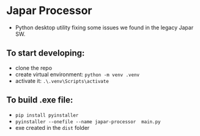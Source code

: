 # Japar Processor

- Python desktop utility fixing some issues we found in the legacy Japar SW.

## To start developing:

- clone the repo
- create virtual environment: `python -m venv .venv `
- activate it: `.\.venv\Scripts\activate`


## To build .exe file:

- `pip install pyinstaller`
- `pyinstaller --onefile --name japar-processor  main.py`
- exe created in the `dist` folder
